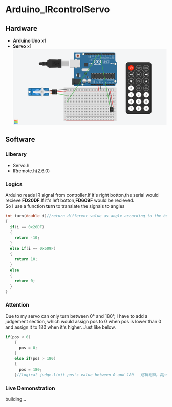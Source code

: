 # Arduino_IRcontrolServo  
## Hardware  
- **Arduino Uno** x1
- **Servo** x1
![wire](https://github.com/XG1666/Arduino_IRcontrolServo/blob/main/Material/IRcontrolServo.png)  
## Software  
### Liberary  
- Servo.h  
- IRremote.h(2.6.0)
### Logics  
Arduino reads IR signal from controller.If it's right botton,the serial would recieve **FD20DF**.If it's left botton,**FD609F** would be recieved.  
So I use a function **turn** to translate the signals to angles  
``` C++
int turn(double i)//return different value as angle according to the button   根据按键反馈不同值作为旋转角度  
{  
  if(i == 0x20DF)  
  {  
    return -10;  
  }  
  else if(i == 0x609F)  
  {  
    return 10;  
  }  
  else  
  {  
    return 0;  
  }  
}
```  
### Attention  
Due to my servo can only turn between 0° and 180°, I have to add a judgement section, which would assign pos to 0 when pos is lower than 0 and assign it to 180 when it's higher. Just like below.  
``` C++
if(pos < 0)
    {
      pos = 0;
    }
    else if(pos > 180)
    {
      pos = 180;
    }//logical judge.limit pos's value between 0 and 180   逻辑判断。将pos的值限定在0到180
```
### Live Demonstration  
building...
